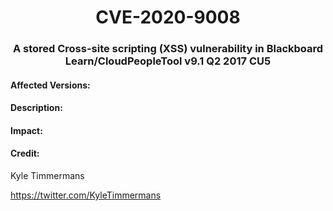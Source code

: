 # <center>CVE-2020-9008</center>

### <center>A stored Cross-site scripting (XSS) vulnerability in Blackboard Learn/CloudPeopleTool v9.1 Q2 2017 CU5 </center>

#### Affected Versions:


#### Description:


#### Impact:

#### Credit:
Kyle Timmermans

https://twitter.com/KyleTimmermans
